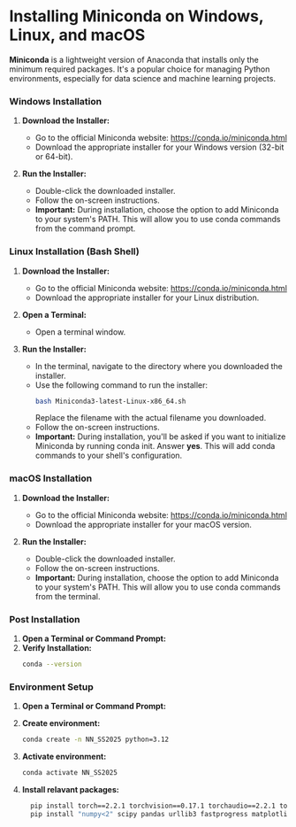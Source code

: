 # Installing Miniconda on Windows, Linux, and macOS

**Miniconda** is a lightweight version of Anaconda that installs only the minimum required packages. It's a popular choice for managing Python environments, especially for data science and machine learning projects.

### Windows Installation

1. **Download the Installer:**
   - Go to the official Miniconda website: https://conda.io/miniconda.html
   - Download the appropriate installer for your Windows version (32-bit or 64-bit).

2. **Run the Installer:**
   - Double-click the downloaded installer.
   - Follow the on-screen instructions.
   - **Important:** During installation, choose the option to add Miniconda to your system's PATH. This will allow you to use conda commands from the command prompt.

### Linux Installation (Bash Shell)

1. **Download the Installer:**
   - Go to the official Miniconda website: https://conda.io/miniconda.html
   - Download the appropriate installer for your Linux distribution.

2. **Open a Terminal:**
   - Open a terminal window.

3. **Run the Installer:**
   - In the terminal, navigate to the directory where you downloaded the installer.
   - Use the following command to run the installer:
     ```bash
     bash Miniconda3-latest-Linux-x86_64.sh
     ```
     Replace the filename with the actual filename you downloaded.
   - Follow the on-screen instructions.
   - **Important:** During installation, you'll be asked if you want to initialize Miniconda by running conda init. Answer **yes**. This will add conda commands to your shell's configuration.

### macOS Installation

1. **Download the Installer:**
   - Go to the official Miniconda website: https://conda.io/miniconda.html
   - Download the appropriate installer for your macOS version.

2. **Run the Installer:**
   - Double-click the downloaded installer.
   - Follow the on-screen instructions.
   - **Important:** During installation, choose the option to add Miniconda to your system's PATH. This will allow you to use conda commands from the terminal.

### Post Installation

1. **Open a Terminal or Command Prompt:**
2. **Verify Installation:**
   ```bash
   conda --version
   ```


### Environment Setup

1. **Open a Terminal or Command Prompt:**
2. **Create environment:**
    ```bash
    conda create -n NN_SS2025 python=3.12
   ```


3. **Activate environment:**
   ```bash
   conda activate NN_SS2025
   ```


4. **Install relavant packages:**
    ```bash
      pip install torch==2.2.1 torchvision==0.17.1 torchaudio==2.2.1 torchdata --index-url https://download.pytorch.org/whl/cu121
      pip install "numpy<2" scipy pandas urllib3 fastprogress matplotlib ipython jupyterlab
   ```